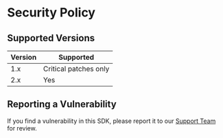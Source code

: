 # Security Policy

## Supported Versions

| Version | Supported             |
| ------- | --------------------- |
| 1.x     | Critical patches only |
| 2.x     | Yes                   |

## Reporting a Vulnerability

If you find a vulnerability in this SDK, please report it to our [Support Team](mailto:support@bugsnag.com) for review.